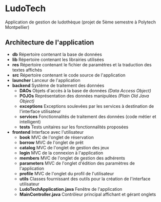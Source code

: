 # LudoTech
Application de gestion de ludothèque (projet de 5ème semestre à Polytech Montpellier)

## Architecture de l'application
- **db** Répertoire contenant la base de données
- **lib** Répertoire contenant les librairies utilisées
- **res** Répertoire contenant le fichier de paramètres et la traduction des textes affichés
- **src** Répertoire contenant le code source de l'application
 - **launcher** Lanceur de l'application
 - **backend** Système de traitement des données
    - **DAOs** Objets d'accès à la base de données *(Data Access Object)*
    - **POJOs** Représentation des données manipulées *(Plain Old Java Object)*
    - **exceptions** Exceptions soulevées par les services à destination de l'interface utilisateur
    - **services** Fonctionnalités de traitement des données (code métier et intelligent)
    - **tests** Tests unitaires sur les fonctionnalités proposées
 - **frontend** Interface avec l'utilisateur
    - **book** MVC de l'onglet de réservation
    - **borrow** MVC de l'onglet de prêt
    - **catalog** MVC de l'onglet de gestion des jeux
    - **login** MVC de la connexion à l'application
    - **members** MVC de l'onglet de gestion des adhérents
    - **parameters** MVC de l'onglet d'édition des paramètres de l'application
    - **profile** MVC de l'onglet du profil de l'utilisateur
    - **utils** Classes fournissant des outils pour la création de l'interface utilisateur
    - **LudoTechApplication.java** Fenêtre de l'application
    - **MainController.java** Contrôleur principal affichant et gérant onglets
